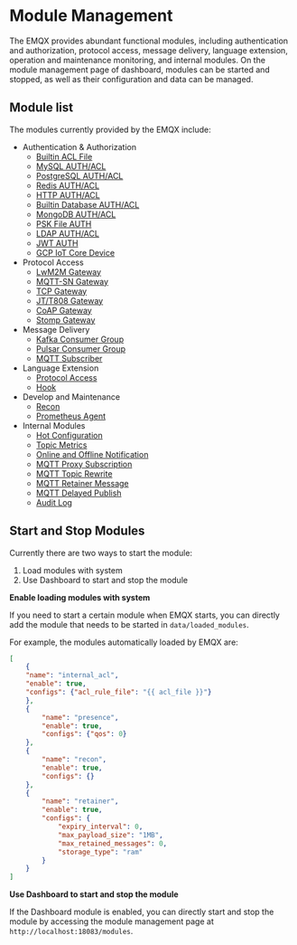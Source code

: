 # Module Management

The EMQX provides abundant functional modules, including authentication and authorization, protocol access, message delivery, language extension, operation and maintenance monitoring, and internal modules.
On the module management page of dashboard, modules can be started and stopped, as well as their configuration and data can be managed.

## Module list

The modules currently provided by the EMQX include:

- Authentication & Authorization
  - [Builtin ACL File](./internal_acl.md)
  - [MySQL AUTH/ACL](./mysql_authentication.md)
  - [PostgreSQL AUTH/ACL](./pgsql_authentication.md)
  - [Redis AUTH/ACL](./redis_authentication.md)
  - [HTTP AUTH/ACL](./http_authentication.md)
  - [Builtin Database AUTH/ACL](./mnesia_authentication.md)
  - [MongoDB AUTH/ACL](./mongo_authentication.md)
  - [PSK File AUTH](./psk_authentication.md)
  - [LDAP AUTH/ACL](./ldap_authentication.md)
  - [JWT AUTH](./jwt_authentication.md)
  - [GCP IoT Core Device](./GCP_device.md)
- Protocol Access
  - [LwM2M Gateway](./lwm2m_protocol.md)
  - [MQTT-SN Gateway](./mqtt_sn_protocol.md)
  - [TCP Gateway](./tcp_protocol.md)
  - [JT/T808 Gateway](./jt808_protocol.md)
  - [CoAP Gateway](./coap_protocol.md)
  - [Stomp Gateway](./stomp_protocol.md)
- Message Delivery
  - [Kafka Consumer Group](./kafka_consumer.md)
  - [Pulsar Consumer Group](./pulsar_consumer.md)
  - [MQTT Subscriber](./mqtt_subscriber.md)
- Language Extension
  - [Protocol Access](./exproto.md)
  - [Hook](./exhook.md)
- Develop and Maintenance 
  - [Recon](./recon.md)
  - [Prometheus Agent](./prometheus.md)
- Internal Modules
  - [Hot Configuration](./hot_confs.md)
  - [Topic Metrics](./topic_metrics.md)
  - [Online and Offline Notification](./presence.md)
  - [MQTT Proxy Subscription](./subscription.md)
  - [MQTT Topic Rewrite](./topic_rewrite.md)
  - [MQTT Retainer Message](./retainer.md)
  - [MQTT Delayed Publish](./delayed_publish.md)
  - [Audit Log](./audit.md)


## Start and Stop Modules

Currently there are two ways to start the module:

1. Load modules with system 
2. Use Dashboard to start and stop the module

**Enable loading modules with system**

If you need to start a certain module when EMQX starts, you can directly add the module that needs to be started in `data/loaded_modules`.

For example, the modules automatically loaded by EMQX are:

```json
[
    {
    "name": "internal_acl",
    "enable": true,
    "configs": {"acl_rule_file": "{{ acl_file }}"}
    },
    {
        "name": "presence",
        "enable": true,
        "configs": {"qos": 0}
    },
    {
        "name": "recon",
        "enable": true,
        "configs": {}
    },
    {
        "name": "retainer",
        "enable": true,
        "configs": {
            "expiry_interval": 0,
            "max_payload_size": "1MB",
            "max_retained_messages": 0,
            "storage_type": "ram"
        }
    }
]
```

**Use Dashboard to start and stop the module**

If the Dashboard module is enabled, you can directly start and stop the module by accessing the module management page at `http://localhost:18083/modules`.
